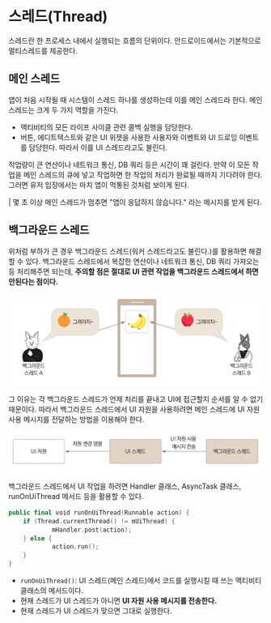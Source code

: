 # 스레드(Thread)

스레드란 한 프로세스 내에서 실행되는 흐름의 단위이다. 안드로이드에서는 기본적으로 멀티스레드를 제공한다.

## 메인 스레드

앱이 처음 시작될 때 시스템이 스레드 하나를 생성하는데 이를 메인 스레드라 한다. 메인 스레드는 크게 두 가지 역할을 가진다.

- 액티비티의 모든 라이프 사이클 관련 콜백 실행을 담당한다.
- 버튼, 에디트텍스트와 같은 UI 위젯을 사용한 사용자와 이벤트와 UI 드로잉 이벤트를 담당한다. 따라서 이를 UI 스레드라고도 불린다.

작업량이 큰 연산이나 네트워크 통신, DB 쿼리 등은 시간이 꽤 걸린다. 만약 이 모든 작업을 메인 스레드의 큐에 넣고 작업하면 한 작업의 처리가 완료될 때까지 기다려야 한다. 그러면 유저 입장에서는 마치 앱이 먹통된 것처럼 보이게 된다.

| 몇 초 이상 메인 스레드가 멈추면 "앱이 응답하지 않습니다." 라는 메시지를 받게 된다.

## 백그라운드 스레드

위처럼 부하가 큰 경우 백그라운드 스레드(워커 스레드라고도 불린다.)를 활용하면 해결할 수 있다. 백그라운드 스레드에서 복잡한 연산이나 네트워크 통신, DB 쿼리 가져오는 등 처리해주면 되는데, **주의할 점은 절대로 UI 관련 작업을 백그라운드 스레드에서 하면 안된다는 점이다.**

![thread1](./images/thread1.png)

그 이유는 각 백그라운드 스레드가 언제 처리를 끝내고 UI에 접근할지 순서를 알 수 없기 때문이다. 따라서 백그라운드 스레드에서 UI 자원을 사용하려면 메인 스레드에 UI 자원 사용 메시지를 전달하는 방법을 이용해야 한다.

![thread2](./images/thread2.png)

백그라운드 스레드에서 UI 작업을 하려면 Handler 클래스, AsyncTask 클래스, runOnUiThread 메서드 등을 활용할 수 있다.

```kotlin
public final void runOnUiThread(Runnable action) { 
    if (Thread.currentThread() != mUiThread) { 
            mHandler.post(action); 
    } else { 
            action.run(); 
    } 
}
```

- `runOnUiThread()`: UI 스레드(메인 스레드)에서 코드를 실행시킬 때 쓰는 액티비티 클래스의 메서드이다.
- 현재 스레드가 UI 스레드가 아니면 **UI 자원 사용 메시지를 전송한다.**
- 현재 스레드가 UI 스레드가 맞으면 그대로 실행한다.